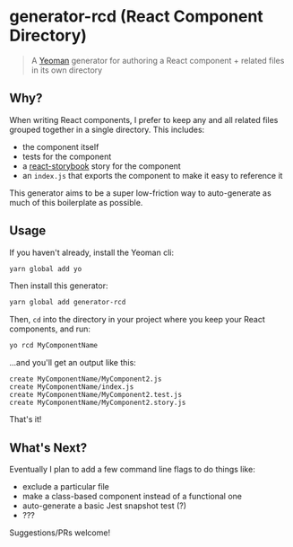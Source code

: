 # generator-rcd (React Component Directory)

> A [Yeoman](http://yeoman.io/) generator for authoring a React component + related files in its own directory

## Why?
When writing React components, I prefer to keep any and all related files grouped together in a single directory. This includes:

 * the component itself
 * tests for the component
 * a [react-storybook](https://storybook.js.org/) story for the component
 * an `index.js` that exports the component to make it easy to reference it

This generator aims to be a super low-friction way to auto-generate as much of this boilerplate as possible.

## Usage
If you haven't already, install the Yeoman cli:

```bash
yarn global add yo
```

Then install this generator:

```bash
yarn global add generator-rcd
```

Then, `cd` into the directory in your project where you keep your React components, and run:

```bash
yo rcd MyComponentName
```

...and you'll get an output like this:

```
create MyComponentName/MyComponent2.js
create MyComponentName/index.js
create MyComponentName/MyComponent2.test.js
create MyComponentName/MyComponent2.story.js
```

That's it!

## What's Next?
Eventually I plan to add a few command line flags to do things like:

 * exclude a particular file
 * make a class-based component instead of a functional one
 * auto-generate a basic Jest snapshot test (?)
 * ???

Suggestions/PRs welcome!